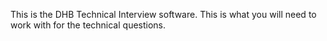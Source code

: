 This is the DHB Technical Interview software. This is what you will need to work with for the technical questions.
